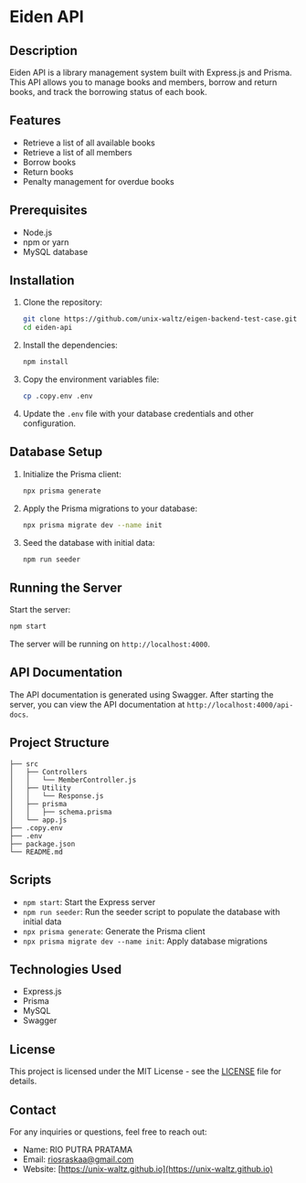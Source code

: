 


# Eiden API

## Description

Eiden API is a library management system built with Express.js and Prisma. This API allows you to manage books and members, borrow and return books, and track the borrowing status of each book.

## Features

- Retrieve a list of all available books
- Retrieve a list of all members
- Borrow books
- Return books
- Penalty management for overdue books

## Prerequisites

- Node.js
- npm or yarn
- MySQL database

## Installation

1. Clone the repository:
   ```bash
   git clone https://github.com/unix-waltz/eigen-backend-test-case.git
   cd eiden-api
   ```

2. Install the dependencies:
   ```bash
   npm install
   ```

3. Copy the environment variables file:
   ```bash
   cp .copy.env .env
   ```

4. Update the `.env` file with your database credentials and other configuration.

## Database Setup

1. Initialize the Prisma client:
   ```bash
   npx prisma generate
   ```

2. Apply the Prisma migrations to your database:
   ```bash
   npx prisma migrate dev --name init
   ```

3. Seed the database with initial data:
   ```bash
   npm run seeder
   ```

## Running the Server

Start the server:
```bash
npm start
```

The server will be running on `http://localhost:4000`.

## API Documentation

The API documentation is generated using Swagger. After starting the server, you can view the API documentation at `http://localhost:4000/api-docs`.

## Project Structure

```
├── src
│   ├── Controllers
│   │   └── MemberController.js
│   ├── Utility
│   │   └── Response.js
│   ├── prisma
│   │   ├── schema.prisma
│   └── app.js
├── .copy.env
├── .env
├── package.json
└── README.md
```

## Scripts

- `npm start`: Start the Express server
- `npm run seeder`: Run the seeder script to populate the database with initial data
- `npx prisma generate`: Generate the Prisma client
- `npx prisma migrate dev --name init`: Apply database migrations

## Technologies Used

- Express.js
- Prisma
- MySQL
- Swagger

## License

This project is licensed under the MIT License - see the [LICENSE](LICENSE) file for details.

## Contact

For any inquiries or questions, feel free to reach out:

- Name: RIO PUTRA PRATAMA
- Email: riosraskaa@gmail.com
- Website: [https://unix-waltz.github.io](https://unix-waltz.github.io)
```
